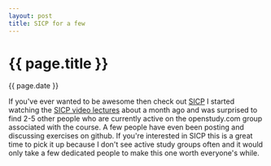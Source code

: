 ```yaml
---
layout: post
title: SICP for a few
---
```

# {{ page.title }}
{{ page.date }}  

  If you've ever wanted to be awesome then check out [SICP](mitpress.mit.edu/sicp/)
  I started watching the [SICP video lectures](http://ocw.mit.edu/courses/electrical-engineering-and-computer-science/6-001-structure-and-interpretation-of-computer-programs-spring-2005/) about a month ago and was surprised to find 2-5 other people who are currently active on the openstudy.com group associated with the course. A few people have even been posting and discussing exercises on github. If you're interested in SICP this is a great time to pick it up because I don't see active study groups often and it would only take a few dedicated people to make this one worth everyone's while.
